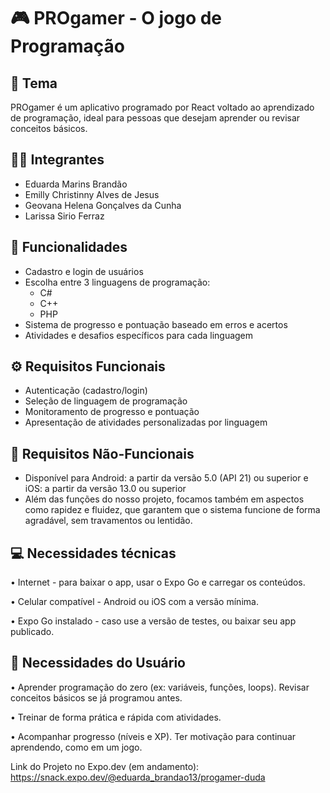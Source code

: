 # 🎮 PROgamer - O jogo de Programação

## 📱 Tema

PROgamer é um aplicativo programado por React voltado ao aprendizado de programação, ideal para pessoas que desejam aprender ou revisar conceitos básicos.

## 👩‍💻 Integrantes

- Eduarda Marins Brandão  
- Emilly Christinny Alves de Jesus  
- Geovana Helena Gonçalves da Cunha  
- Larissa Sirio Ferraz  

## 🧩 Funcionalidades

- Cadastro e login de usuários  
- Escolha entre 3 linguagens de programação:  
  - C#  
  - C++
  - PHP 
- Sistema de progresso e pontuação baseado em erros e acertos 
- Atividades e desafios específicos para cada linguagem 

## ⚙️ Requisitos Funcionais

- Autenticação (cadastro/login)  
- Seleção de linguagem de programação 
- Monitoramento de progresso e pontuação  
- Apresentação de atividades personalizadas por linguagem

## 📐 Requisitos Não-Funcionais

- Disponível para Android: a partir da versão 5.0 (API 21) ou superior e iOS: a partir da versão 13.0 ou superior
- Além das funções do nosso projeto, focamos também em aspectos como rapidez e fluidez, que garantem que o sistema funcione de forma agradável, sem travamentos ou lentidão.

## 💻 Necessidades técnicas

 • Internet - para baixar o app, usar o Expo Go e carregar os conteúdos.
 
 • Celular compatível - Android ou iOS com a versão mínima.
 
 • Expo Go instalado - caso use a versão de testes, ou baixar seu app publicado.

## 🚨 Necessidades do Usuário

 • Aprender programação do zero (ex: variáveis, funções, loops).
Revisar conceitos básicos se já programou antes.

 • Treinar de forma prática e rápida com atividades.
   
 •  Acompanhar progresso (níveis e XP).
Ter motivação para continuar aprendendo, como em um jogo.


Link do Projeto no Expo.dev (em andamento): https://snack.expo.dev/@eduarda_brandao13/progamer-duda
